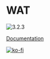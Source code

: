 # WAT
![3.2.3](https://github.com/CodeDarigan/WAT-GDScript/workflows/%20%20Godot%203.2.3%20%20/badge.svg)

[Documentation](https://wat.readthedocs.io/en/latest/index.html)

[![ko-fi](https://www.ko-fi.com/img/githubbutton_sm.svg)](https://ko-fi.com/Q5Q51D9K5)